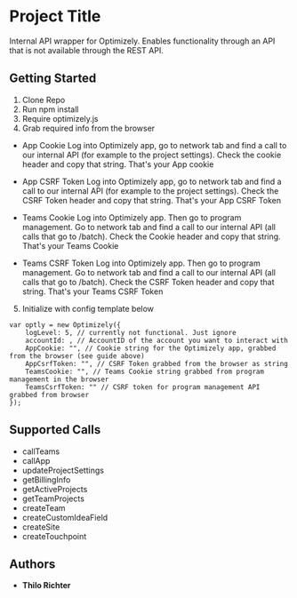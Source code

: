 # Project Title

Internal API wrapper for Optimizely. Enables functionality through an API that is not available through the REST API.

## Getting Started

1. Clone Repo
2. Run npm install
3. Require optimizely.js
4. Grab required info from the browser

- App Cookie
Log into Optimizely app, go to network tab and find a call to our internal API (for example to the project settings). Check the cookie header and copy that string. That's your App cookie

- App CSRF Token
Log into Optimizely app, go to network tab and find a call to our internal API (for example to the project settings). Check the CSRF Token header and copy that string. That's your App CSRF Token

- Teams Cookie
Log into Optimizely app. Then go to program management. Go to network tab and find a call to our internal API (all calls that go to /batch). Check the Cookie header and copy that string. That's your Teams Cookie

- Teams CSRF Token
Log into Optimizely app. Then go to program management. Go to network tab and find a call to our internal API (all calls that go to /batch). Check the CSRF Token header and copy that string. That's your Teams CSRF Token

5. Initialize with config template below

```
var optly = new Optimizely({
    logLevel: 5, // currently not functional. Just ignore
    accountId: , // AccountID of the account you want to interact with
    AppCookie: "", // Cookie string for the Optimizely app, grabbed from the browser (see guide above)
    AppCsrfToken: "", // CSRF Token grabbed from the browser as string
    TeamsCookie: "", // Teams Cookie string grabbed from program management in the browser
    TeamsCsrfToken: "" // CSRF token for program management API grabbed from browser
});
```

## Supported Calls

- callTeams
- callApp
- updateProjectSettings
- getBillingInfo
- getActiveProjects
- getTeamProjects
- createTeam
- createCustomIdeaField
- createSite
- createTouchpoint

## Authors

* **Thilo Richter**
